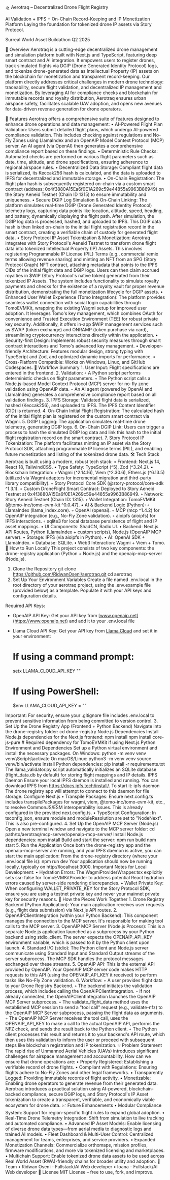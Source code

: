 🛸 Aerotraq – Decentralized Drone Flight Registry

AI Validation + IPFS + On-Chain Record-Keeping and IP Monetization Platform
Laying the foundation for tokenized drone IP assets via Story Protocol.

Surreal World Asset Buildathon Q2 2025

🚀 Overview
Aerotraq is a cutting-edge decentralized drone management and simulation platform built with Next.js and TypeScript, featuring deep smart contract and AI integration. It empowers users to register drones, track simulated flights via DGIP (Drone Generated Identity Protocol) logs, and tokenize drone-generated data as Intellectual Property (IP) assets on the blockchain for monetization and transparent record-keeping.
Our platform directly addresses critical challenges in modern drone technology: traceability, secure flight validation, and decentralized IP management and monetization. By leveraging AI for compliance checks and blockchain for immutable records and royalty distribution, Aerotraq ensures urban airspace safety, facilitates scalable UAV adoption, and opens new avenues for data-driven revenue generation for drone operators.

🌟 Features
Aerotraq offers a comprehensive suite of features designed to enhance drone operations and data management:
•
AI-Powered Flight Plan Validation: Users submit detailed flight plans, which undergo AI-powered compliance validation. This includes checking against regulations and No-Fly Zones using LlamaIndex and an OpenAIP Model Context Protocol (MCP) server. An AI agent (via OpenAI) then generates a comprehensive compliance report based on these findings.
•
Deterministic Rule Checks: Automated checks are performed on various flight parameters such as date, time, altitude, and drone specifications, ensuring adherence to regional airspace rules.
•
Decentralized Data Storage: Compliant flight data is serialized, its Keccak256 hash is calculated, and the data is uploaded to IPFS for decentralized and immutable storage.
•
On-Chain Registration: The flight plan hash is subsequently registered on-chain via a custom smart contract (address: 0x4f3880A15Ea6f0E1A269c59e44855a9963B86949) on the Story Aeneid Testnet (Chain ID 1315) to ensure immutability and uniqueness.
•
Secure DGIP Log Simulation & On-Chain Linking: The platform simulates real-time DGIP (Drone Generated Identity Protocol) telemetry logs, capturing data points like location, altitude, speed, heading, and battery, dynamically displaying the flight path. After simulation, the DGIP log data is processed, hashed, and uploaded to IPFS. This DGIP data hash is then linked on-chain to the initial flight registration record in the smart contract, creating a verifiable chain of custody for generated flight data.
•
Story Protocol IP Asset Tokenization & Monetization: Aerotraq integrates with Story Protocol's Aeneid Testnet to transform drone flight data into tokenized Intellectual Property (IP) Assets. This involves registering Programmable IP License (PIL) Terms (e.g., commercial remix terms allowing revenue sharing) and minting an NFT from an SPG (Story Protocol Graph) NFT contract, attaching metadata that points to the IPFS CIDs of the initial flight data and DGIP logs. Users can then claim accrued royalties in $WIP (Story Protocol's native token) generated from their tokenized IP Assets. The system includes functionality to simulate royalty payments and checks for the existence of a royalty vault for proper revenue distribution, demonstrating the full monetization lifecycle for DGIP assets.
•
Enhanced User Wallet Experience (Tomo Integration): The platform provides seamless wallet connection with social login capabilities through TomoEVMKit, wrapping the existing Wagmi setup for improved user adoption. It leverages Tomo's key management, which combines OAuth for convenience and Trusted Execution Environment (TEE) for robust private key security. Additionally, it offers in-app $WIP management services such as SWAP (token exchange) and ONRAMP (token purchase via card), streamlining cryptocurrency interactions directly within the application.
•
Security-first Design: Implements robust security measures through smart contract interactions and Tomo's advanced key management.
•
Developer-friendly Architecture: Features modular design, strong typing with TypeScript and Zod, and optimized dynamic imports for performance.
•
Cross-Platform Compatible: Works on Windows, Linux, and GitHub Codespaces.
🔄 Workflow Summary
1.
User Input: Flight specifications are entered in the frontend.
2.
Validation:
◦
A Python script performs deterministic checks on flight parameters.
◦
The Python script calls a Node.js-based Model Context Protocol (MCP) server for no-fly zone validation using OpenAIP data.
◦
An AI agent (powered by OpenAI and LlamaIndex) generates a comprehensive compliance report based on all validation findings.
3.
IPFS Storage: Validated flight data is serialized, hashed (Keccak256), and uploaded to IPFS. The IPFS Content Identifier (CID) is returned.
4.
On-Chain Initial Flight Registration: The calculated hash of the initial flight plan is registered on the custom smart contract via Wagmi.
5.
DGIP Logging: The application simulates real-time drone telemetry, generating DGIP logs.
6.
On-Chain DGIP Link: Users can trigger a process to hash the simulated DGIP log data and link this hash to the initial flight registration record on the smart contract.
7.
Story Protocol IP Tokenization: The platform facilitates minting an IP asset via the Story Protocol SDK, attaching programmable IP license terms (PIL), and enabling future monetization and listing of the tokenized drone data.
🛠️ Tech Stack
Aerotraq is built using a modern, robust tech stack:
•
Frontend: Next.js 14, React 18, TailwindCSS.
•
Type Safety: TypeScript (^5), Zod (^3.24.2).
•
Blockchain Integration:
◦
Wagmi (^2.14.16), Viem (^2.30.6), Ethers.js (^6.13.5) (utilized via Wagmi adapters for incremental migration and third-party library compatibility).
◦
Story Protocol Core SDK (@story-protocol/core-sdk ^1.3.1).
◦
Custom DroneFlight Smart Contract: Deployed to Story Aeneid Testnet at 0x4f3880A15Ea6f0E1A269c59e44855a9963B86949.
◦
Network: Story Aeneid Testnet (Chain ID: 1315).
◦
Wallet Integration: TomoEVMKit (@tomo-inc/tomo-evm-kit ^0.0.47).
•
AI & Backend Logic (Python):
◦
LlamaIndex (llama_index.core).
◦
OpenAI (openai).
◦
MCP (mcp ^1.4.2) for OpenAIP integration (e.g., No-Fly Zone validation).
◦
aioipfs (aioipfs) for IPFS interactions.
◦
sqlite3 for local database persistence of flight and IP asset mappings.
•
UI Components: ShadCN, Radix UI.
•
Backend: Next.js API Routes, Python (LlamaIndex + custom scripts), Node.js (OpenAIP MCP server).
•
Storage: IPFS (via aioipfs in Python).
•
AI: OpenAI SDK + LlamaIndex.
•
Database: SQLite.
•
Web3 Interaction: Wagmi + Viem + Tomo.
🧪 How to Run Locally
This project consists of two key components: the drone-registry application (Python + Node.js) and the openaip-mcp-server (Node.js).
1. Clone the Repository
git clone https://github.com/RidwanOseni/aerotraq.git
cd aerotraq
2. Set Up Your Environment Variables
Create a file named .env.local in the root directory of your aerotraq project, using the .env.example file (provided below) as a template. Populate it with your API keys and configuration details.

Required API Keys:
- OpenAIP API Key: Get your API key from [www.openaip.net](https://www.openaip.net) and add it to your .env.local file
- Llama Cloud API Key: Get your API key from [Llama Cloud](https://cloud.llamaindex.ai/login) and set it in your environment:

  # If using a command prompt:
  setx LLAMA_CLOUD_API_KEY "<your API key>"

  # If using PowerShell:
  $env:LLAMA_CLOUD_API_KEY = "<your API key>"

Important: For security, ensure your .gitignore file includes .env.local to prevent sensitive information from being committed to version control.
3. Set Up the Drone Registry App (Frontend + Python Backend)
Navigate into the drone-registry folder:
cd drone-registry
Node.js Dependencies
Install Node.js dependencies for the Next.js frontend:
npm install
npm install core-js-pure # Required dependency for TomoEVMKit if using Next.js
Python Environment and Dependencies
Set up a Python virtual environment and install the necessary packages.
On Windows:
python -m venv venv
venv\Scripts\activate
On macOS/Linux:
python3 -m venv venv
source venv/bin/activate
Install Python dependencies:
pip install -r requirements.txt
The llama_validator.py script automatically initializes an SQLite database (flight_data.db by default) for storing flight mappings and IP details.
IPFS Daemon
Ensure your local IPFS daemon is installed and running. You can download IPFS from https://docs.ipfs.tech/install/.
To start it:
ipfs daemon
The drone registry app will attempt to connect to this daemon for file storage.
Configure Next.js
•
Transpile Packages: Ensure next.config.ts includes transpilePackages for wagmi, viem, @tomo-inc/tomo-evm-kit, etc., to resolve CommonJS/ESM interoperability issues. This is already configured in the provided next.config.ts.
•
TypeScript Configuration: In tsconfig.json, ensure module and moduleResolution are set to "NodeNext". This is also pre-configured.
4. Set Up the OpenAIP MCP Server (Node.js)
Open a new terminal window and navigate to the MCP server folder:
cd path/to/aerotraq/mcp-server/openaip-mcp-server/
Install Node.js dependencies:
npm install
Build and start the server:
npm run build
npm start
5. Run the Application
Once both the drone-registry app and the openaip-mcp-server are running, and your IPFS daemon is active, you can start the main application:
From the drone-registry directory (where your .env.local file is):
npm run dev
Your application should now be running locally, typically on http://localhost:3000.
Important Notes for Local Development:
•
Hydration Errors: The WagmiProviderWrapper.tsx explicitly sets ssr: false for TomoEVMKitProvider to address potential React hydration errors caused by server-side rendering discrepancies.
•
Wallet Private Key: When configuring WALLET_PRIVATE_KEY for the Story Protocol SDK, ensure you are using a testnet private key and never your mainnet private key for security reasons.
🔗 How the Pieces Work Together
1.
Drone Registry Backend (Python Application): Your main application receives user requests (e.g., flight data submission) via Next.js API routes.
2.
OpenAIPClientIntegration (within your Python Backend): This component manages the connection to the MCP server. It's responsible for making tool calls to the MCP server.
3.
OpenAIP MCP Server (Node.js Process): This is a separate Node.js application launched as a subprocess by your Python backend using stdio_client. The server expects the OPENAIP_API_KEY environment variable, which is passed to it by the Python client upon launch.
4.
Standard I/O (stdio): The Python client and Node.js server communicate using Standard Input and Standard Output streams of the server subprocess. The MCP SDK handles the protocol messages exchanged over these streams.
5.
OpenAIP API: This is the external API provided by OpenAIP. Your OpenAIP MCP server code makes HTTP requests to this API (using the OPENAIP_API_KEY it received) to perform tasks like No-Fly Zone validation.
6.
Workflow:
◦
A user provides flight data to your Drone Registry Backend.
◦
The backend initiates the validation process, which includes calling the OpenAIPClientIntegration.
◦
If not already connected, the OpenAIPClientIntegration launches the OpenAIP MCP Server subprocess.
◦
The validate_flight_data method uses the established MCP session to send a "tool call" request (e.g., validate-nfz) to the OpenAIP MCP Server subprocess, passing the flight data as arguments.
◦
The OpenAIP MCP Server receives the tool call, uses the OPENAIP_API_KEY to make a call to the actual OpenAIP API, performs the NFZ check, and sends the result back to the Python client.
◦
The Python client processes this result and returns it to your backend's API route, which then uses this validation to inform the user or proceed with subsequent steps like blockchain registration and IP tokenization.
💡 Problem Statement
The rapid rise of Unmanned Aerial Vehicles (UAVs) introduces significant challenges for airspace management and accountability. How can we ensure that drone operations are:
•
Properly Registered: Establishing a verifiable record of drone flights.
•
Compliant with Regulations: Ensuring flights adhere to No-Fly Zones and other legal frameworks.
•
Transparently Logged: Providing immutable records of flight activity.
•
Monetizable: Enabling drone operators to generate revenue from their generated data.
Aerotraq introduces a practical solution using AI-powered, blockchain-backed compliance, secure DGIP logs, and Story Protocol's IP Asset tokenization to create a transparent, verifiable, and economically viable ecosystem for drone data.
📈 Future Enhancements
•
Modular Compliance System: Support for region-specific flight rules to expand global adoption.
•
Real-Time Drone Telemetry Integration: Shift from simulation to live tracking and automated compliance.
•
Advanced IP Asset Models: Enable licensing of diverse drone data types—from aerial media to diagnostic logs and trained AI models.
•
Fleet Dashboard & Multi-User Control: Centralized management for teams, enterprises, and service providers.
•
Expanded Monetization Channels: Commercialize orthomaps, mission profiles, firmware modifications, and more via tokenized licensing and marketplaces.
•
Multichain Support: Enable tokenized drone data assets to be used across Real World Asset (RWA)-friendly chains for broader utility and adoption.
🧠 Team
•
Ridwan Oseni - Fullstack/AI Web developer
•
Ioana - Fullstack/AI Web developer
📜 License
MIT License – free to use, fork, and improve.